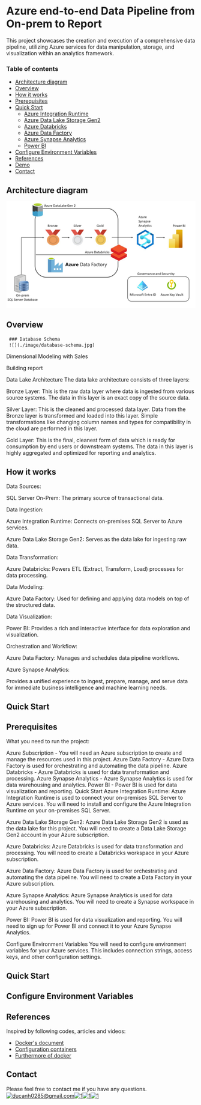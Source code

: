 # Azure end-to-end Data Pipeline from On-prem to Report 

This project showcases the creation and execution of a comprehensive data pipeline, utilizing Azure services for data manipulation, storage, and visualization within an analytics framework.

### Table of contents

* [Architecture diagram](#architecture-diagram)
* [Overview](#overview)
* [How it works](#how-it-works)
* [Prerequisites](#prerequisites)
* [Quick Start](#quick-start)
    * [Azure Integration Runtime](#azure-integration-runtime)
    * [Azure Data Lake Storage Gen2](#azure-datalake)
    * [Azure Databricks](#azzure-databrick)
    * [Azure Data Factory](#azure-data-factory)
    * [Azure Synapse Analytics](#azure-synapse-analytics)
    * [Power BI](#power-bi)
* [Configure Environment Variables](#configure-environment-variables)
* [References](#references)
* [Demo](#demo)
* [Contact](#contact)

## Architecture diagram

![](./image/architecture.jpg)

## Overview
     ### Database Schema
     ![](./image/database-schema.jpg)


Dimensional Modeling with Sales


Building report


Data Lake Architecture
The data lake architecture consists of three layers:

Bronze Layer:
This is the raw data layer where data is ingested from various source systems. The data in this layer is an exact copy of the source data.

Silver Layer:
This is the cleaned and processed data layer. Data from the Bronze layer is transformed and loaded into this layer. Simple transformations like changing column names and types for compatibility in the cloud are performed in this layer.

Gold Layer:
This is the final, cleanest form of data which is ready for consumption by end users or downstream systems. The data in this layer is highly aggregated and optimized for reporting and analytics.

## How it works
Data Sources:

SQL Server On-Prem: The primary source of transactional data.

Data Ingestion:

Azure Integration Runtime: Connects on-premises SQL Server to Azure services.

Azure Data Lake Storage Gen2: Serves as the data lake for ingesting raw data.

Data Transformation:

Azure Databricks: Powers ETL (Extract, Transform, Load) processes for data processing.

Data Modeling:

Azure Data Factory: Used for defining and applying data models on top of the structured data.

Data Visualization:

Power BI: Provides a rich and interactive interface for data exploration and visualization.

Orchestration and Workflow:

Azure Data Factory: Manages and schedules data pipeline workflows.

Azure Synapse Analytics:

Provides a unified experience to ingest, prepare, manage, and serve data for immediate business intelligence and machine learning needs.




## Quick Start


  
## Prerequisites
What you need to run the project:

Azure Subscription - You will need an Azure subscription to create and manage the resources used in this project.
Azure Data Factory - Azure Data Factory is used for orchestrating and automating the data pipeline.
Azure Databricks - Azure Databricks is used for data transformation and processing.
Azure Synapse Analytics - Azure Synapse Analytics is used for data warehousing and analytics.
Power BI - Power BI is used for data visualization and reporting.
Quick Start
Azure Integration Runtime:
Azure Integration Runtime is used to connect your on-premises SQL Server to Azure services. You will need to install and configure the Azure Integration Runtime on your on-premises SQL Server.

Azure Data Lake Storage Gen2:
Azure Data Lake Storage Gen2 is used as the data lake for this project. You will need to create a Data Lake Storage Gen2 account in your Azure subscription.

Azure Databricks:
Azure Databricks is used for data transformation and processing. You will need to create a Databricks workspace in your Azure subscription.

Azure Data Factory:
Azure Data Factory is used for orchestrating and automating the data pipeline. You will need to create a Data Factory in your Azure subscription.

Azure Synapse Analytics:
Azure Synapse Analytics is used for data warehousing and analytics. You will need to create a Synapse workspace in your Azure subscription.

Power BI:
Power BI is used for data visualization and reporting. You will need to sign up for Power BI and connect it to your Azure Synapse Analytics.

Configure Environment Variables
You will need to configure environment variables for your Azure services. This includes connection strings, access keys, and other configuration settings.

## Quick Start 

## Configure Environment Variables


## References
Inspired by following codes, articles and videos:

* [Docker's document](https://www.linkedin.com/pulse/dockerizing-hadoop-hive-spark-sqoop-job-thomas/)
* [Configuration containers](https://www.linkedin.com/pulse/dockerizing-hadoop-hive-spark-sqoop-job-thomas/)
* [Furthermore of docker](https://docs.docker.com/desktop/networking/)


## Contact
Please feel free to contact me if you have any questions.
<a href="https://ducanh0285@gmail.com" target="blank"><img align="center" src="https://img.icons8.com/color/48/000000/gmail--v2.png" alt="ducanh0285@gmail.com" height="30" width="40" /></a><a href="https://www.facebook.com/ducanh.pp" target="blank"><img align="center" src="https://raw.githubusercontent.com/rahuldkjain/github-profile-readme-generator/master/src/images/icons/Social/facebook.svg" alt="1" height="30" width="40" /></a><a href="https://twitter.com/Ducann02Nguyen" target="blank"><img align="center" src="https://raw.githubusercontent.com/rahuldkjain/github-profile-readme-generator/master/src/images/icons/Social/twitter.svg" alt="1" height="30" width="40" /></a><a href="https://www.linkedin.com/in/ducanhnt/" target="blank"><img align="center" src="https://raw.githubusercontent.com/rahuldkjain/github-profile-readme-generator/master/src/images/icons/Social/linked-in-alt.svg" alt="1" height="30" width="40" /></a>